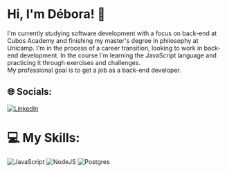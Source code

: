<h1> Hi, I'm Débora! 👋</h1>
I'm currently studying software development with a focus on back-end at Cubos Academy and finishing my master's degree in philosophy at Unicamp. I'm in the process of a career transition, looking to work in back-end development. In the course I'm learning the JavaScript language and practicing it through exercises and challenges. <br>
My professional goal is to get a job as a back-end developer.


## 🌐 Socials:
[![LinkedIn](https://img.shields.io/badge/LinkedIn-%230077B5.svg?logo=linkedin&logoColor=white)](https://linkedin.com/in/deboradeoliveirasilva) 

# 💻 My Skills:
![JavaScript](https://img.shields.io/badge/javascript-%23323330.svg?style=for-the-badge&logo=javascript&logoColor=%23F7DF1E) ![NodeJS](https://img.shields.io/badge/node.js-6DA55F?style=for-the-badge&logo=node.js&logoColor=white) ![Postgres](https://img.shields.io/badge/postgres-%23316192.svg?style=for-the-badge&logo=postgresql&logoColor=white)

<!-- Proudly created with GPRM ( https://gprm.itsvg.in ) -->
